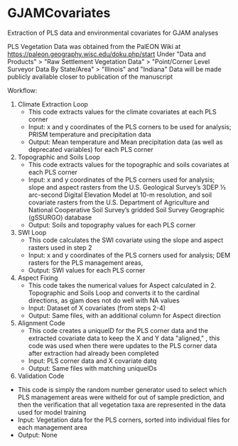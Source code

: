 # GJAMCovariates
Extraction of PLS data and environmental covariates for GJAM analyses

PLS Vegetation Data was obtained from the PalEON Wiki at https://paleon.geography.wisc.edu/doku.php/start
Under "Data and Products" > "Raw Settlement Vegetation Data" > "Point/Corner Level Surveyor Data By State/Area" > "Illinois" and "Indiana"
Data will be made publicly available closer to publication of the manuscript

Workflow:

1. Climate Extraction Loop
   - This code extracts values for the climate covariates at each PLS corner
   - Input: x and y coordinates of the PLS corners to be used for analysis; PRISM temperature and precipitation data
   - Output: Mean temperature and Mean precipitation data (as well as deprecated variables) for each PLS corner
2. Topographic and Soils Loop
   - This code extracts values for the topographic and soils covariates at each PLS corner
   - Input: x and y coordinates of the PLS corners used for analysis; slope and aspect rasters from the U.S. Geological Survey’s 3DEP ⅓ arc-second Digital Elevation Model at 10-m resolution, and soil covariate rasters from the U.S. Department of Agriculture and National Cooperative Soil Survey’s gridded Soil Survey Geographic (gSSURGO) database
   - Output: Soils and topography values for each PLS corner
3. SWI Loop
   - This code calculates the SWI covariate using the slope and aspect rasters used in step 2
   - Input: x and y coordinates of the PLS corners used for analysis; DEM rasters for the PLS management areas, 
   - Output: SWI values for each PLS corner
4. Aspect Fixing
   - This code takes the numerical values for Aspect calculated in 2. Topographic and Soils Loop and converts it to the cardinal directions, as gjam does not do well with NA values
   - Input: Dataset of X covariates (from steps 2-4)
   - Output: Same files, with an additional column for Aspect direction
5. Alignment Code
   - This code creates a uniqueID for the PLS corner data and the extracted covariate data to keep the X and Y data "aligned," , this code was used when there were updates to the PLS corner data after extraction had already been completed
   - Input: PLS corner data and X covariate datq
   - Output: Same files with matching uniqueIDs
7. Validation Code
- This code is simply the random number generator used to select which PLS management areas were witheld for out of sample prediction, and then the verification that all vegetation taxa are represented in the data used for model training
- Input: Vegetation data for the PLS corners, sorted into individual files for each management area
- Output: None
